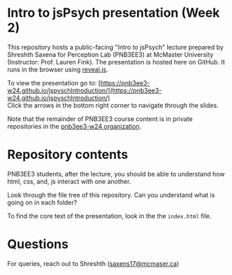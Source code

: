 # Intro to jsPsych presentation (Week 2)
This repository hosts a public-facing "Intro to jsPsych" lecture prepared by Shreshth Saxena for Perception Lab (PNB3EE3) at McMaster University (Instructor: Prof. Lauren Fink). 
The presentation is hosted here on GitHub. It runs in the browser using [reveal.js](https://revealjs.com/).

To view the presentation go to: [https://pnb3ee3-w24.github.io/jspyschIntroduction/](https://pnb3ee3-w24.github.io/jspyschIntroduction/)  
Click the arrows in the bottom right corner to navigate through the slides. 

Note that the remainder of PNB3EE3 course content is in private repositories in the [pnb3ee3-w24 organization](https://github.com/pnb3ee3-w24).

# Repository contents
PNB3EE3 students, after the lecture, you should be able to understand how html, css, and, js interact with one another. 

Look through the file tree of this repository. Can you understand what is going on in each folder? 

To find the core text of the presentation, look in the the `index.html` file. 

# Questions
For queries, reach out to Shreshth (saxens17@mcmaser.ca)
